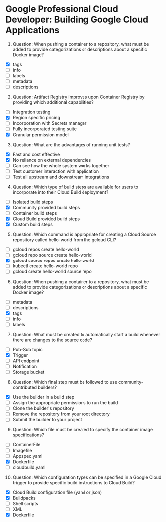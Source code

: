 # Google Professional Cloud Developer: Building Google Cloud Applications

1. Question: When pushing a container to a repository, what must be added to provide categorizations or descriptions about a specific Docker image?
- [x] tags
- [ ] info
- [ ] labels
- [ ] metadata
- [ ] descriptions

2. Question: Artifact Registry improves upon Container Registry by providing which additional capabilities?
- [ ] Integration testing
- [x] Region specific pricing
- [ ] Incorporation with Secrets manager
- [ ] Fully incorporated testing suite
- [x] Granular permission model

3. Question: What are the advantages of running unit tests?
- [x] Fast and cost effective
- [x] No reliance on external dependencies
- [ ] Can see how the whole system works together
- [ ] Test customer interaction with application
- [ ] Test all upstream and downstream integrations

4. Question: Which type of build steps are available for users to incorporate into their Cloud Build deployment?
- [ ] Isolated build steps
- [x] Community provided build steps
- [ ] Container build steps
- [x] Cloud Build provided build steps
- [x] Custom build steps

5. Question: Which command is appropriate for creating a Cloud Source repository called hello-world from the gcloud CLI?
- [ ] gcloud repos create hello-world
- [ ] gcloud repo source create hello-world
- [x] gcloud source repos create hello-world
- [ ] kubectl create hello-world repo
- [ ] gcloud create hello-world source repo

6. Question: When pushing a container to a repository, what must be added to provide categorizations or descriptions about a specific Docker image?
- [ ] metadata
- [ ] descriptions
- [x] tags
- [ ] info
- [ ] labels

7. Question: What must be created to automatically start a build whenever there are changes to the source code?
- [ ] Pub-Sub topic
- [x] Trigger
- [ ] API endpoint
- [ ] Notification
- [ ] Storage bucket

8. Question: Which final step must be followed to use community-contributed builders?
- [x] Use the builder in a build step
- [ ] Assign the appropriate permissions to run the build
- [ ] Clone the builder's repository
- [ ] Remove the repository from your root directory
- [ ] Submit the builder to your project

9. Question: Which file must be created to specify the container image specifications?
- [ ] ContainerFile
- [ ] Imagefile
- [ ] Appspec.yaml
- [x] Dockerfile
- [ ] cloudbuild.yaml

10. Question: Which configuration types can be specified in a Google Cloud trigger to provide specific build instructions to Cloud Build?
- [x] Cloud Build configuration file (yaml or json)
- [x] Buildpacks
- [ ] Shell scripts
- [ ] XML
- [x] Dockerfile
